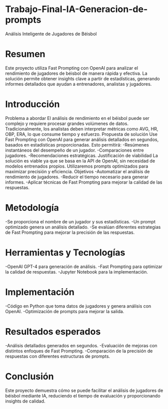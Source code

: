 # Trabajo-Final-IA-Generacion-de-prompts
Análisis Inteligente de Jugadores de Béisbol
# Resumen
Este proyecto utiliza Fast Prompting con OpenAI para analizar el rendimiento de jugadores de béisbol de manera rápida y efectiva. La solución permite obtener insights clave a partir de estadísticas, generando informes detallados que ayudan a entrenadores, analistas y jugadores.
# Introducción
Problema a abordar
El análisis de rendimiento en el béisbol puede ser complejo y requiere procesar grandes volúmenes de datos. Tradicionalmente, los analistas deben interpretar métricas como AVG, HR, OBP, ERA, lo que consume tiempo y esfuerzo.
Propuesta de solución
Use Fast Prompting con OpenAI para generar análisis detallados en segundos, basados en estadísticas proporcionadas. Esto permitirá:
-Resúmenes instantáneos del desempeño de un jugador.
-Comparaciones entre jugadores.
-Recomendaciones estratégicas.
Justificación de viabilidad
La solución es viable ya que se basa en la API de OpenAI, sin necesidad de modelos entrenados propios. Utilizaremos prompts optimizados para maximizar precisión y eficiencia.
Objetivos
-Automatizar el análisis de rendimiento de jugadores.
-Reducir el tiempo necesario para generar informes.
-Aplicar técnicas de Fast Prompting para mejorar la calidad de las respuestas.
# Metodología
-Se proporciona el nombre de un jugador y sus estadísticas.
-Un prompt optimizado genera un análisis detallado.
-Se evalúan diferentes estrategias de Fast Prompting para mejorar la precisión de las respuestas.
# Herramientas y Tecnologías
-OpenAI GPT-4 para generación de análisis.
-Fast Prompting para optimizar la calidad de respuestas.
-Jupyter Notebook para la implementación.
# Implementación
-Código en Python que toma datos de jugadores y genera análisis con OpenAI.
-Optimización de prompts para mejorar la salida.
# Resultados esperados
-Análisis detallados generados en segundos.
-Evaluación de mejoras con distintos enfoques de Fast Prompting.
-Comparación de la precisión de respuestas con diferentes estructuras de prompts.
# Conclusión
Este proyecto demuestra cómo se puede facilitar el análisis de jugadores de béisbol mediante IA, reduciendo el tiempo de evaluación y proporcionando insights de calidad.

